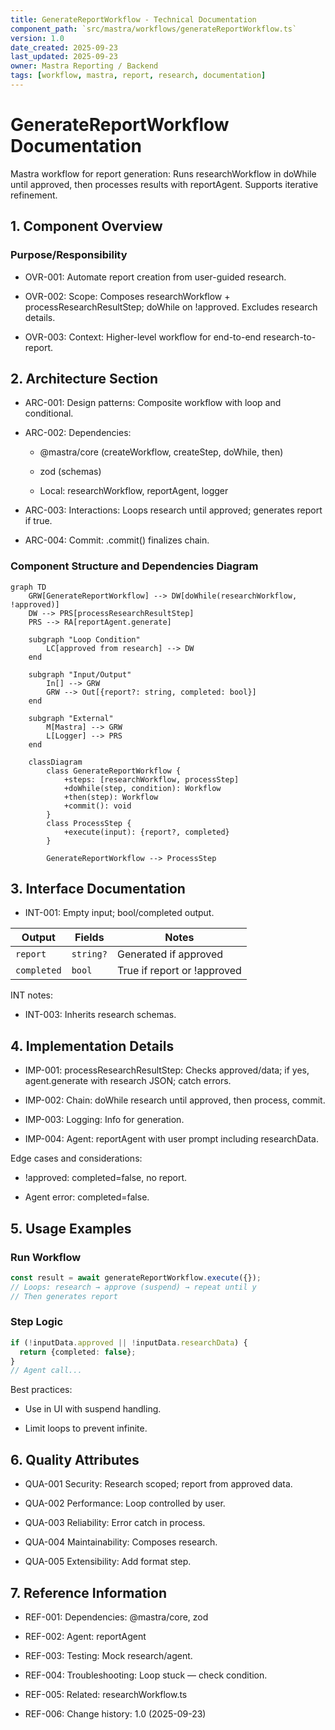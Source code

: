 ```yaml
---
title: GenerateReportWorkflow - Technical Documentation
component_path: `src/mastra/workflows/generateReportWorkflow.ts`
version: 1.0
date_created: 2025-09-23
last_updated: 2025-09-23
owner: Mastra Reporting / Backend
tags: [workflow, mastra, report, research, documentation]
---
```


# GenerateReportWorkflow Documentation

Mastra workflow for report generation: Runs researchWorkflow in doWhile until approved, then processes results with reportAgent. Supports iterative refinement.

## 1. Component Overview

### Purpose/Responsibility

- OVR-001: Automate report creation from user-guided research.

- OVR-002: Scope: Composes researchWorkflow + processResearchResultStep; doWhile on !approved. Excludes research details.

- OVR-003: Context: Higher-level workflow for end-to-end research-to-report.

## 2. Architecture Section

- ARC-001: Design patterns: Composite workflow with loop and conditional.

- ARC-002: Dependencies:

  - @mastra/core (createWorkflow, createStep, doWhile, then)

  - zod (schemas)

  - Local: researchWorkflow, reportAgent, logger

- ARC-003: Interactions: Loops research until approved; generates report if true.

- ARC-004: Commit: .commit() finalizes chain.

### Component Structure and Dependencies Diagram

```mermaid
graph TD
    GRW[GenerateReportWorkflow] --> DW[doWhile(researchWorkflow, !approved)]
    DW --> PRS[processResearchResultStep]
    PRS --> RA[reportAgent.generate]

    subgraph "Loop Condition"
        LC[approved from research] --> DW
    end

    subgraph "Input/Output"
        In[] --> GRW
        GRW --> Out[{report?: string, completed: bool}]
    end

    subgraph "External"
        M[Mastra] --> GRW
        L[Logger] --> PRS
    end

    classDiagram
        class GenerateReportWorkflow {
            +steps: [researchWorkflow, processStep]
            +doWhile(step, condition): Workflow
            +then(step): Workflow
            +commit(): void
        }
        class ProcessStep {
            +execute(input): {report?, completed}
        }

        GenerateReportWorkflow --> ProcessStep
```

## 3. Interface Documentation

- INT-001: Empty input; bool/completed output.

| Output | Fields | Notes |
|--------|--------|-------|
| `report` | `string?` | Generated if approved |
| `completed` | `bool` | True if report or !approved |

INT notes:

- INT-003: Inherits research schemas.

## 4. Implementation Details

- IMP-001: processResearchResultStep: Checks approved/data; if yes, agent.generate with research JSON; catch errors.

- IMP-002: Chain: doWhile research until approved, then process, commit.

- IMP-003: Logging: Info for generation.

- IMP-004: Agent: reportAgent with user prompt including researchData.

Edge cases and considerations:

- !approved: completed=false, no report.

- Agent error: completed=false.

## 5. Usage Examples

### Run Workflow

```ts
const result = await generateReportWorkflow.execute({});
// Loops: research → approve (suspend) → repeat until y
// Then generates report
```

### Step Logic

```ts
if (!inputData.approved || !inputData.researchData) {
  return {completed: false};
}
// Agent call...
```

Best practices:

- Use in UI with suspend handling.

- Limit loops to prevent infinite.

## 6. Quality Attributes

- QUA-001 Security: Research scoped; report from approved data.

- QUA-002 Performance: Loop controlled by user.

- QUA-003 Reliability: Error catch in process.

- QUA-004 Maintainability: Composes research.

- QUA-005 Extensibility: Add format step.

## 7. Reference Information

- REF-001: Dependencies: @mastra/core, zod

- REF-002: Agent: reportAgent

- REF-003: Testing: Mock research/agent.

- REF-004: Troubleshooting: Loop stuck — check condition.

- REF-005: Related: researchWorkflow.ts

- REF-006: Change history: 1.0 (2025-09-23)
